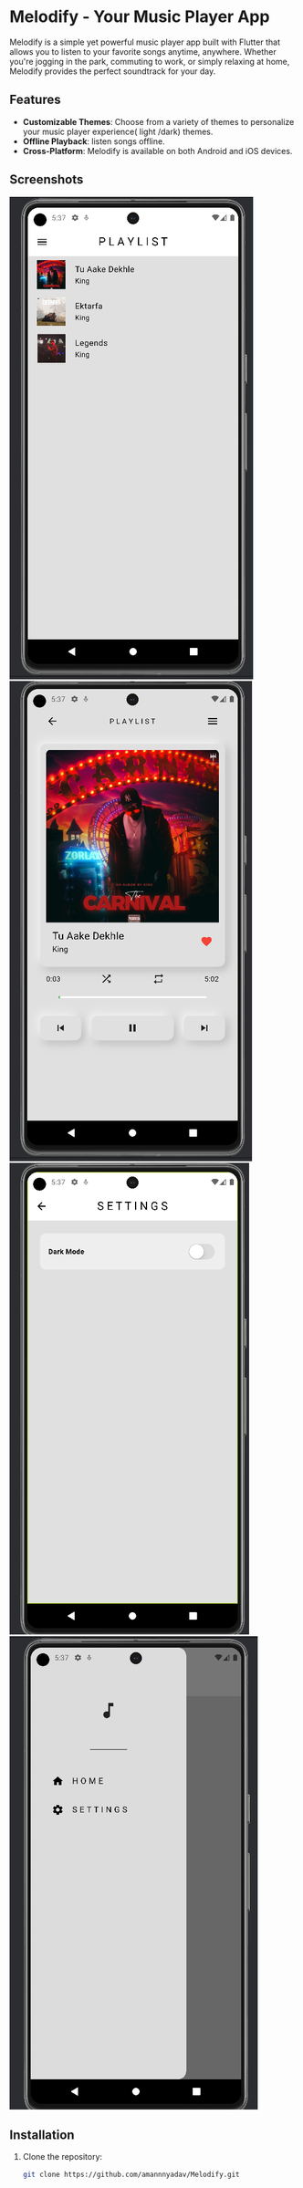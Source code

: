 # Melodify - Your Music Player App

Melodify is a simple yet powerful music player app built with Flutter that allows you to listen to your favorite songs anytime, anywhere. Whether you're jogging in the park, commuting to work, or simply relaxing at home, Melodify provides the perfect soundtrack for your day.

## Features

- **Customizable Themes**: Choose from a variety of themes to personalize your music player experience( light /dark) themes.
- **Offline Playback**: listen songs offline.
- **Cross-Platform**: Melodify is available on both Android and iOS devices.

## Screenshots

![Screenshot 1](assets/screenshots/home_melodify.png "Home Page")
![Screenshot 2](assets/screenshots/song_page_melodify.png "Song Page")
![Screenshot 3](assets/screenshots/settings_melodify.png "Settings Page")
![Screenshot 4](assets/screenshots/drawer_image_melodify.png "Dwawer")

## Installation

1. Clone the repository:

   ```bash
   git clone https://github.com/amannnyadav/Melodify.git

